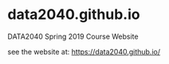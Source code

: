 # data2040.github.io
DATA2040 Spring 2019 Course Website

see the website at: https://data2040.github.io/
